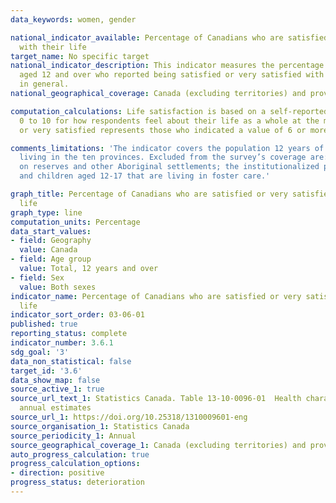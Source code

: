 ```yaml
---
data_keywords: women, gender

national_indicator_available: Percentage of Canadians who are satisfied or very satisfied
  with their life
target_name: No specific target
national_indicator_description: This indicator measures the percentage of the population
  aged 12 and over who reported being satisfied or very satisfied with their life
  in general.
national_geographical_coverage: Canada (excluding territories) and provinces

computation_calculations: Life satisfaction is based on a self-reported score from
  0 to 10 for how respondents feel about their life as a whole at the moment. Satisfied
  or very satisfied represents those who indicated a value of 6 or more out of 10.

comments_limitations: 'The indicator covers the population 12 years of age and over
  living in the ten provinces. Excluded from the survey’s coverage are: persons living
  on reserves and other Aboriginal settlements; the institutionalized population,
  and children aged 12-17 that are living in foster care.'

graph_title: Percentage of Canadians who are satisfied or very satisfied with their
  life
graph_type: line
computation_units: Percentage
data_start_values:
- field: Geography
  value: Canada
- field: Age group
  value: Total, 12 years and over
- field: Sex
  value: Both sexes
indicator_name: Percentage of Canadians who are satisfied or very satisfied with their
  life
indicator_sort_order: 03-06-01
published: true
reporting_status: complete
indicator_number: 3.6.1
sdg_goal: '3'
data_non_statistical: false
target_id: '3.6'
data_show_map: false
source_active_1: true
source_url_text_1: Statistics Canada. Table 13-10-0096-01  Health characteristics,
  annual estimates
source_url_1: https://doi.org/10.25318/1310009601-eng
source_organisation_1: Statistics Canada
source_periodicity_1: Annual
source_geographical_coverage_1: Canada (excluding territories) and provinces
auto_progress_calculation: true
progress_calculation_options:
- direction: positive
progress_status: deterioration
---
```

